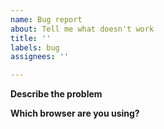 ```yaml
---
name: Bug report
about: Tell me what doesn't work
title: ''
labels: bug
assignees: ''

---
```


**Describe the problem**

**Which browser are you using?**
